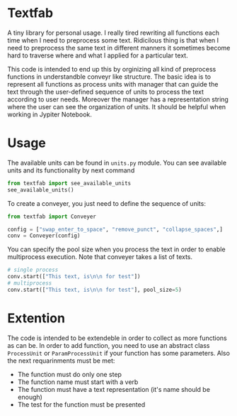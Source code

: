 # Textfab


A tiny library for personal usage. I really tired rewriting all functions each time when I need to preprocess some text. Ridicilous thing is that when I need to preprocess the same text in different manners it sometimes become hard to traverse where and what I applied for a particular text. 

This code is intended to end up this by orginizing all kind of preprocess functions in understandble conveyr like structure. The basic idea is to represent all functions as process units with manager that can guide the text through the user-defined sequence of units to process the text according to user needs. Moreover the manager has a representation string where the user can see the organization of units. It should be helpful when working in Jypiter Notebook.

# Usage

The available units can be found in `units.py` module. You can see available units and its functionality by next command
```python
from textfab import see_available_units
see_available_units()
```

To create a conveyer, you just need to define the sequence of units:
```python
from textfab import Conveyer

config = ["swap_enter_to_space", "remove_punct", "collapse_spaces",]
conv = Conveyer(config)
```

You can specify the pool size when you process the text in order to enable multiprocess execution. Note that conveyer takes a list of texts.
```python
# single process
conv.start(["This text, is\n\n for test"])
# multiprocess
conv.start(["This text, is\n\n for test"], pool_size=5)
```

# Extention

The code is intended to be extendeble in order to collect as more functions as can be. In order to add function, you need to use an abstract class `ProcessUnit` or `ParamProcessUnit` if your function has some parameters. Also the next requarinments must be met:

* The function must do only one step
* The function name must start with a verb
* The function must have a text representation (it's name should be enough)
* The test for the function must be presented 
